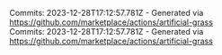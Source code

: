 Commits: 2023-12-28T17:12:57.781Z - Generated via https://github.com/marketplace/actions/artificial-grass
<br>
Commits: 2023-12-28T17:12:57.781Z - Generated via https://github.com/marketplace/actions/artificial-grass
<br>
